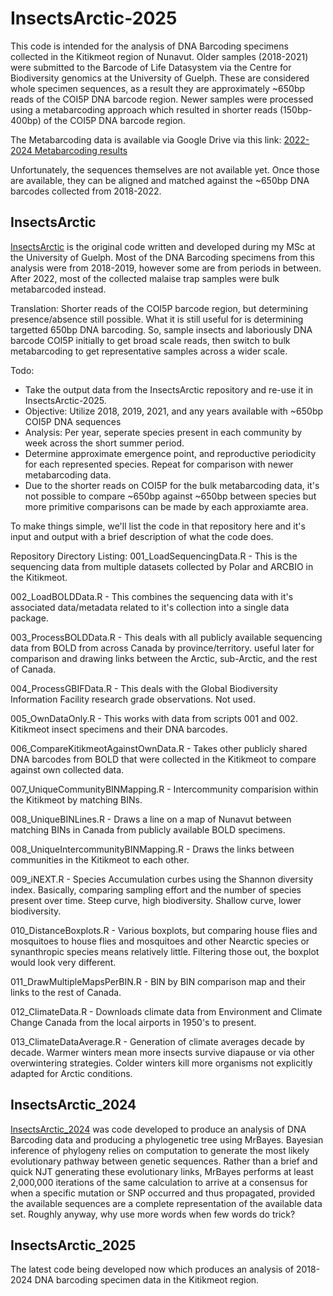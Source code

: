 
# InsectsArctic-2025
This code is intended for the analysis of DNA Barcoding specimens collected in the Kitikmeot region of Nunavut. Older samples (2018-2021) were submitted to the Barcode of Life Datasystem via the Centre for Biodiversity genomics at the University of Guelph. These are considered whole specimen sequences, as a result they are approximately ~650bp reads of the COI5P DNA barcode region. Newer samples were processed using a metabarcoding approach which resulted in shorter reads (150bp-400bp) of the COI5P DNA barcode region.

The Metabarcoding data is available via Google Drive via this link: [2022-2024 Metabarcoding results](https://drive.google.com/drive/folders/1BJ3ADx4dtjJ7CCvT_0YDmxkVAyypIod_?usp=drive_link)

Unfortunately, the sequences themselves are not available yet. Once those are available, they can be aligned and matched against the ~650bp DNA barcodes collected from 2018-2022.

## InsectsArctic
[InsectsArctic](https://github.com/hominidae/InsectsArctic) is the original code written and developed during my MSc at the University of Guelph. Most of the DNA Barcoding specimens from this analysis were from 2018-2019, however some are from periods in between. After 2022, most of the collected malaise trap samples were bulk metabarcoded instead.

Translation: Shorter reads of the COI5P barcode region, but determining presence/absence still possible. What it is still useful for is determining targetted 650bp DNA barcoding. So, sample insects and laboriously DNA barcode COI5P initially to get broad scale reads, then switch to bulk metabarcoding to get representative samples across a wider scale.

Todo:
- Take the output data from the InsectsArctic repository and re-use it in InsectsArctic-2025.
- Objective: Utilize 2018, 2019, 2021, and any years available with ~650bp COI5P DNA sequences
- Analysis: Per year, seperate species present in each community by week across the short summer period.
- Determine approximate emergence point, and reproductive periodicity for each represented species. Repeat for comparison with newer metabarcoding data.
- Due to the shorter reads on COI5P for the bulk metabarcoding data, it's not possible to compare ~650bp against ~650bp between species but more primitive comparisons can be made by each approxiamte area.

To make things simple, we'll list the code in that repository here and it's input and output with a brief description of what the code does.

Repository Directory Listing:
001_LoadSequencingData.R - This is the sequencing data from multiple datasets collected by Polar and ARCBIO in the Kitikmeot.

002_LoadBOLDData.R - This combines the sequencing data with it's associated data/metadata related to it's collection into a single data package.

003_ProcessBOLDData.R - This deals with all publicly available sequencing data from BOLD from across Canada by province/territory. useful later for comparison and drawing links between the Arctic, sub-Arctic, and the rest of Canada.

004_ProcessGBIFData.R - This deals with the Global Biodiversity Information Facility research grade observations. Not used.

005_OwnDataOnly.R - This works with data from scripts 001 and 002. Kitikmeot insect specimens and their DNA barcodes.

006_CompareKitikmeotAgainstOwnData.R - Takes other publicly shared DNA barcodes from BOLD that were collected in the Kitikmeot to compare against own collected data.

007_UniqueCommunityBINMapping.R - Intercommunity comparision within the Kitikmeot by matching BINs.

008_UniqueBINLines.R - Draws a line on a map of Nunavut between matching BINs in Canada from publicly available BOLD specimens.

008_UniqueIntercommunityBINMapping.R - Draws the links between communities in the Kitikmeot to each other.

009_iNEXT.R - Species Accumulation curbes using the Shannon diversity index. Basically, comparing sampling effort and the number of species present over time. Steep curve, high biodiversity. Shallow curve, lower biodiversity.

010_DistanceBoxplots.R - Various boxplots, but comparing house flies and mosquitoes to house flies and mosquitoes and other Nearctic species or synanthropic species means relatively little. Filtering those out, the boxplot would look very different.

011_DrawMultipleMapsPerBIN.R - BIN by BIN comparison map and their links to the rest of Canada.

012_ClimateData.R - Downloads climate data from Environment and Climate Change Canada from the local airports in 1950's to present.

013_ClimateDataAverage.R - Generation of climate averages decade by decade. Warmer winters mean more insects survive diapause or via other overwintering strategies. Colder winters kill more organisms not explicitly adapted for Arctic conditions. 

## InsectsArctic_2024
[InsectsArctic_2024](https://github.com/hominidae/InsectsArctic_2024) was code developed to produce an analysis of DNA Barcoding data and producing a phylogenetic tree using MrBayes. Bayesian inference of phylogeny relies on computation to generate the most likely evolutionary pathway between genetic sequences. Rather than a brief and quick NJT generating these evolutionary links, MrBayes performs at least 2,000,000 iterations of the same calculation to arrive at a consensus for when a specific mutation or SNP occurred and thus propagated, provided the available sequences are a complete representation of the available data set. Roughly anyway, why use more words when few words do trick?

## InsectsArctic_2025
The latest code being developed now which produces an analysis of 2018-2024 DNA barcoding specimen data in the Kitikmeot region.
